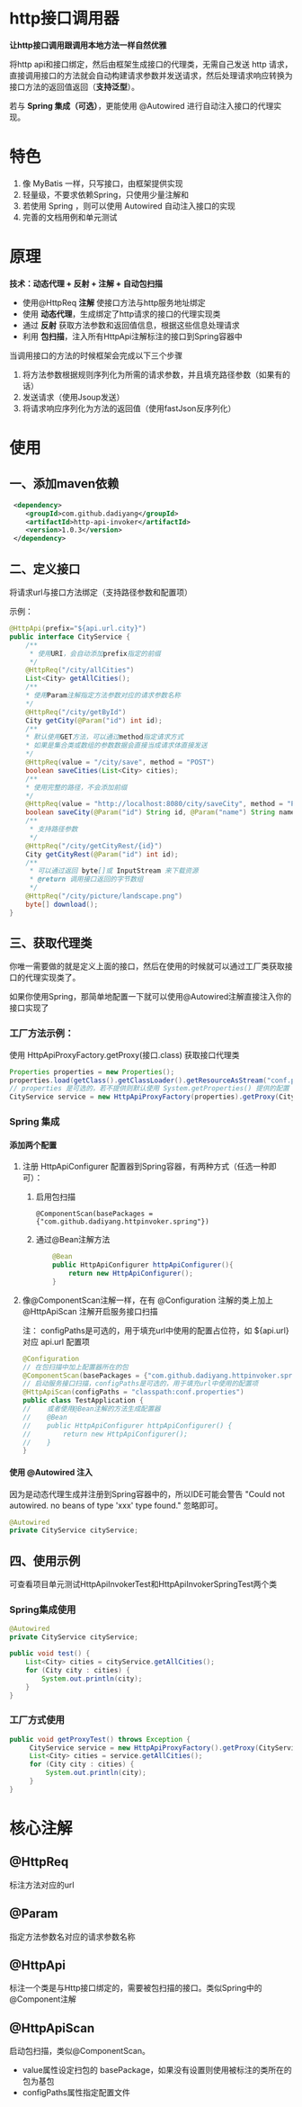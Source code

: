 # http接口调用器

**让http接口调用跟调用本地方法一样自然优雅**

将http api和接口绑定，然后由框架生成接口的代理类，无需自己发送 http 请求，直接调用接口的方法就会自动构建请求参数并发送请求，然后处理请求响应转换为接口方法的返回值返回（**支持泛型**）。

若与 **Spring 集成（可选）**，更能使用 @Autowired 进行自动注入接口的代理实现。

# 特色

1. 像 MyBatis 一样，只写接口，由框架提供实现
2. 轻量级，不要求依赖Spring，只使用少量注解和
3. 若使用 Spring ，则可以使用 Autowired 自动注入接口的实现
4. 完善的文档用例和单元测试

# 原理
 
**技术：动态代理 + 反射 + 注解 + 自动包扫描**
 
* 使用@HttpReq **注解** 使接口方法与http服务地址绑定
* 使用 **动态代理**，生成绑定了http请求的接口的代理实现类
* 通过 **反射** 获取方法参数和返回值信息，根据这些信息处理请求
* 利用 **包扫描**，注入所有HttpApi注解标注的接口到Spring容器中
 
当调用接口的方法的时候框架会完成以下三个步骤
 
1. 将方法参数根据规则序列化为所需的请求参数，并且填充路径参数（如果有的话）
2. 发送请求（使用Jsoup发送）
3. 将请求响应序列化为方法的返回值（使用fastJson反序列化） 

# 使用
 
## 一、添加maven依赖

```xml
 <dependency>
    <groupId>com.github.dadiyang</groupId>
    <artifactId>http-api-invoker</artifactId>
    <version>1.0.3</version>
 </dependency>
```

## 二、定义接口
 
将请求url与接口方法绑定（支持路径参数和配置项）
 
示例：

```java
@HttpApi(prefix="${api.url.city}")
public interface CityService {
    /**
     * 使用URI，会自动添加prefix指定的前缀
     */
    @HttpReq("/city/allCities")
    List<City> getAllCities();
    /**
    * 使用Param注解指定方法参数对应的请求参数名称
    */
    @HttpReq("/city/getById")
    City getCity(@Param("id") int id);
    /**
    * 默认使用GET方法，可以通过method指定请求方式
    * 如果是集合类或数组的参数数据会直接当成请求体直接发送
    */
    @HttpReq(value = "/city/save", method = "POST")
    boolean saveCities(List<City> cities);
    /**
    * 使用完整的路径，不会添加前缀
    */
    @HttpReq(value = "http://localhost:8080/city/saveCity", method = "POST")
    boolean saveCity(@Param("id") String id, @Param("name") String name, @Param("wubaId") int wubaId);
    /**
     * 支持路径参数
     */
    @HttpReq("/city/getCityRest/{id}")
    City getCityRest(@Param("id") int id);
    /**
     * 可以通过返回 byte[]或 InputStream 来下载资源
     * @return 调用接口返回的字节数组
     */
    @HttpReq("/city/picture/landscape.png")
    byte[] download();
}
```
 
## 三、获取代理类
 
 你唯一需要做的就是定义上面的接口，然后在使用的时候就可以通过工厂类获取接口的代理实现类了。
 
 如果你使用Spring，那简单地配置一下就可以使用@Autowired注解直接注入你的接口实现了
 
### 工厂方法示例：
 
 使用 HttpApiProxyFactory.getProxy(接口.class) 获取接口代理类
 
 ```java
 Properties properties = new Properties();
 properties.load(getClass().getClassLoader().getResourceAsStream("conf.properties"));
 // properties 是可选的，若不提供则默认使用 System.getProperties() 提供的配置
 CityService service = new HttpApiProxyFactory(properties).getProxy(CityService.class);
 ```
  

### Spring 集成

#### 添加两个配置
 
 1. 注册 HttpApiConfigurer 配置器到Spring容器，有两种方式（任选一种即可）：
    
    1. 启用包扫描
    
        `@ComponentScan(basePackages = {"com.github.dadiyang.httpinvoker.spring"})`
    
    2. 通过@Bean注解方法
    
        ```java
            @Bean
            public HttpApiConfigurer httpApiConfigurer(){
                return new HttpApiConfigurer();
            }
        ```
 2. 像@ComponentScan注解一样，在有 @Configuration 注解的类上加上 @HttpApiScan 注解开启服务接口扫描
    
    注： configPaths是可选的，用于填充url中使用的配置占位符，如 ${api.url} 对应 api.url 配置项

    ```java
    @Configuration
    // 在包扫描中加上配置器所在的包
    @ComponentScan(basePackages = {"com.github.dadiyang.httpinvoker.spring"})
    // 启动服务接口扫描，configPaths是可选的，用于填充url中使用的配置项
    @HttpApiScan(configPaths = "classpath:conf.properties")
    public class TestApplication {
    //    或者使用@Bean注解的方法生成配置器
    //    @Bean
    //    public HttpApiConfigurer httpApiConfigurer() {
    //        return new HttpApiConfigurer();
    //    }
    }
    ```
 
#### 使用 @Autowired 注入

因为是动态代理生成并注册到Spring容器中的，所以IDE可能会警告 "Could not autowired. no beans of type 'xxx' type found." 忽略即可。

```java
@Autowired
private CityService cityService;
```

## 四、使用示例

可查看项目单元测试HttpApiInvokerTest和HttpApiInvokerSpringTest两个类

### Spring集成使用

```java
@Autowired
private CityService cityService;

public void test() {
    List<City> cities = cityService.getAllCities();
    for (City city : cities) {
        System.out.println(city);
    }
}

```

### 工厂方式使用

```java
public void getProxyTest() throws Exception {
     CityService service = new HttpApiProxyFactory().getProxy(CityService.class);
     List<City> cities = service.getAllCities();
     for (City city : cities) {
         System.out.println(city);
     }
}
```

# 核心注解

## @HttpReq

标注方法对应的url

## @Param

指定方法参数名对应的请求参数名称

## @HttpApi

标注一个类是与Http接口绑定的，需要被包扫描的接口。类似Spring中的@Component注解

## @HttpApiScan

启动包扫描，类似@ComponentScan。
* value属性设定扫包的 basePackage，如果没有设置则使用被标注的类所在的包为基包
* configPaths属性指定配置文件
